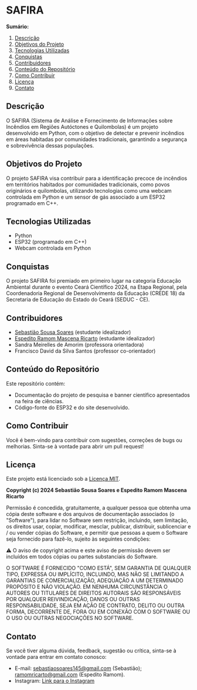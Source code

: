 # SAFIRA

**Sumário:**
1. [Descrição](#descrição)
2. [Objetivos do Projeto](#objetivos-do-projeto)
3. [Tecnologias Utilizadas](#tecnologias-utilizadas)
4. [Conquistas](#conquistas)
5. [Contribuidores](#contribuidores)
6. [Conteúdo do Repositório](#conteúdo-do-repositório)
7. [Como Contribuir](#como-contribuir)
8. [Licença](#licença)
9. [Contato](#contato)

## Descrição

O SAFIRA (Sistema de Análise e Fornecimento de Informações sobre Incêndios em Regiões Autóctones e Quilombolas) é um projeto desenvolvido em Python, com o objetivo de detectar e prevenir incêndios em áreas habitadas por comunidades tradicionais, garantindo a segurança e sobrevivência dessas populações.

## Objetivos do Projeto

O projeto SAFIRA visa contribuir para a identificação precoce de incêndios em territórios habitados por comunidades tradicionais, como povos originários e quilombolas, utilizando tecnologias como uma webcam controlada em Python e um sensor de gás associado a um ESP32 programado em C++.

## Tecnologias Utilizadas

- Python
- ESP32 (programado em C++)
- Webcam controlada em Python

## Conquistas

O projeto SAFIRA foi premiado em primeiro lugar na categoria Educação Ambiental durante o evento Ceará Científico 2024, na Etapa Regional, pela Coordenadoria Regional de Desenvolvimento da Educação (CREDE 18) da Secretaria de Educação do Estado do Ceará (SEDUC - CE).

## Contribuidores

- [Sebastião Sousa Soares](https://github.com/SebastiaoSoares/) (estudante idealizador)
- [Espedito Ramom Mascena Ricarto](https://github.com/RamomRicarto/) (estudante idealizador)
- Sandra Meirelles de Amorim (professora orientadora)
- Francisco David da Silva Santos (professor co-orientador)

## Conteúdo do Repositório

Este repositório contém:
- Documentação do projeto de pesquisa e banner científico apresentados na feira de ciências.
- Código-fonte do ESP32 e do site desenvolvido.

## Como Contribuir

Você é bem-vindo para contribuir com sugestões, correções de bugs ou melhorias. Sinta-se à vontade para abrir um pull request!

## Licença

Este projeto está licenciado sob a [Licença MIT](LICENSE).

**Copyright (c) 2024 Sebastião Sousa Soares e Espedito Ramom Mascena Ricarto**

Permissão é concedida, gratuitamente, a qualquer pessoa que obtenha uma cópia
deste software e dos arquivos de documentação associados (o "Software"), para lidar
no Software sem restrição, incluindo, sem limitação, os direitos
usar, copiar, modificar, mesclar, publicar, distribuir, sublicenciar e / ou vender
cópias do Software, e permitir que pessoas a quem o Software seja
fornecido para fazê-lo, sujeito às seguintes condições:

:warning: O aviso de copyright acima e este aviso de permissão devem ser incluídos em todos
cópias ou partes substanciais do Software.

O SOFTWARE É FORNECIDO "COMO ESTÁ", SEM GARANTIA DE QUALQUER TIPO, EXPRESSA OU
IMPLÍCITO, INCLUINDO, MAS NÃO SE LIMITANDO A GARANTIAS DE COMERCIALIZAÇÃO,
ADEQUAÇÃO A UM DETERMINADO PROPÓSITO E NÃO VIOLAÇÃO. EM NENHUMA CIRCUNSTÂNCIA O
AUTORES OU TITULARES DE DIREITOS AUTORAIS SÃO RESPONSÁVEIS POR QUALQUER REIVINDICAÇÃO, DANOS OU OUTRAS
RESPONSABILIDADE, SEJA EM AÇÃO DE CONTRATO, DELITO OU OUTRA FORMA, DECORRENTE DE,
FORA OU EM CONEXÃO COM O SOFTWARE OU O USO OU OUTRAS NEGOCIAÇÕES NO
SOFTWARE.

## Contato

Se você tiver alguma dúvida, feedback, sugestão ou crítica, sinta-se à vontade para entrar em contato conosco:

- E-mail:
  sebastiaosoares145@gmail.com (Sebastião);
  ramomricarto@gmail.com (Espedito Ramom).
- Instagram: [Link para o Instagram](https://instagram.com/projeto.safira)
